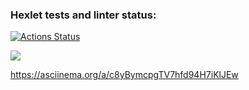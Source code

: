 ### Hexlet tests and linter status:
[![Actions Status](https://github.com/MussonTMN/frontend-project-44/workflows/hexlet-check/badge.svg)](https://github.com/MussonTMN/frontend-project-44/actions)

<a href="https://codeclimate.com/github/MussonTMN/frontend-project-44/maintainability"><img src="https://api.codeclimate.com/v1/badges/8d585c57f3f5c795aa80/maintainability" /></a>

https://asciinema.org/a/c8yBymcpgTV7hfd94H7iKlJEw